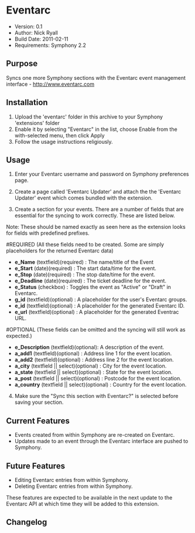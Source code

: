 # Eventarc
 
* Version: 0.1
* Author: Nick Ryall
* Build Date: 2011-02-11
* Requirements: Symphony 2.2

## Purpose

Syncs one more Symphony sections with the Eventarc event management interface - http://www.eventarc.com

## Installation
 
1. Upload the 'eventarc' folder in this archive to your Symphony 'extensions' folder
2. Enable it by selecting "Eventarc" in the list, choose Enable from the with-selected menu, then click Apply
3. Follow the usage instructions religiously.


## Usage

1. Enter your Eventarc username and password on Symphony preferences page.

2. Create a page called 'Eventarc Updater' and attach the the 'Eventarc Updater' event which comes bundled with the extension.

3. Create a section for your events. There are a number of fields that are essential for the syncing to work correctly. These are listed below.

Note: These should be named exactly as seen here as the extension looks for fields with predefined prefixes.

#REQUIRED (All these fields need to be created. Some are simply placeholders for the returned Eventarc data)

* **e_Name** (textfield)(required) : The name/title of the Event
* **e_Start** (date)(required) : The start data/time for the event.
* **e_Stop** (date)(required) : The stop date/time for the event.
* **e_Deadline** (date)(required) : The ticket deadline for the event.
* **e_Status** (checkbox) : Toggles the event as "Active" or "Draft" in Eventarc.
* **g_id** (textfield)(optional) : A placeholder for the user's Eventarc groups.
* **e_id** (textfield)(optional) : A placeholder for the generated Eventarc ID.
* **e_url** (textfield)(optional) : A placeholder for the generated Eventrac URL.

#OPTIONAL (These fields can be omitted and the syncing will still work as expected.)

* **e_Description** (textfield)(optional): A description of the event.
* **a_add1** (textfield)(optional) : Address line 1 for the event location.
* **a_add2** (textfield)(optional) : Address line 2 for the event location.
* **a_city** (textfield || select)(optional) : City  for the event location.
* **a_state** (textfield || select)(optional) : State for the event location.
* **a_post** (textfield || select)(optional) : Postcode for the event location.
* **a_country** (textfield || select)(optional) : Country for the event location.

4. Make sure the "Sync this section with Eventarc?" is selected before saving your section.

## Current Features

* Events created from within Symphony are re-created on Eventarc.
* Updates made to an event through the Eventarc interface are pushed to Symphony.

## Future Features

* Editing Eventarc entries from within Symphony.
* Deleting Eventarc entries from within Symphony.

These features are expected to be available in the next update to the Eventarc API at which time they will be added to this extension.

## Changelog